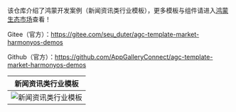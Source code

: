 该仓库介绍了鸿蒙开发案例（新闻资讯类行业模板），更多模板与组件请进入[鸿蒙生态市场](https://developer.huawei.com/consumer/cn/market/prod-list/4437348dd20f48249540d1b57ef2eff6/categoryL2_202410080002)查看！

Gitee（官方）：https://gitee.com/seu_duter/agc-template-market-harmonyos-demos

Github（官方）：https://github.com/AppGalleryConnect/agc-template-market-harmonyos-demos

| 新闻资讯类行业模板 | 
|:---:|
| ![新闻资讯类行业模板](https://communityfile-drcn.op.hicloud.com/FileServer/getFile/cmtyPrivate/300/034/957/0890086200300034957.20250514135343.00231244220510881819470695442676:20250802210619:2800:54023803C15A3B110B212C6B2CE511802C6526C69224B0D274745B3C560BC1E9.png)| 